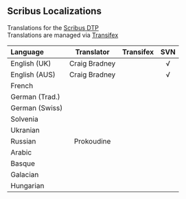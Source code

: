 ## Scribus Localizations

Translations for the [Scribus DTP](https://github.com/scribusproject/scribus)  
Translations are managed via [Transifex](https://www.transifex.com/projects/p/scribus)


| Language            | Translator            | Transifex | SVN |      
|:--------------------|:---------------------:|:---------:|:---:|
| English (UK)        | Craig Bradney         |           |  √  |
| English (AUS)       | Craig Bradney         |           |  √  |
| French              |                       |           |     |
| German (Trad.)      |                       |           |     |
| German (Swiss)      |                       |           |     |
| Solvenia            |                       |           |     |
| Ukranian            |                       |           |     |
| Russian             | Prokoudine            |           |     |
| Arabic              |                       |           |     |
| Basque              |                       |           |     |
| Galacian            |                       |           |     |
| Hungarian           |                       |           |     |
